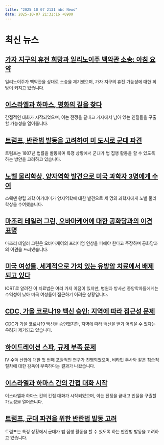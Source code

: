 ```yaml
---
title: "2025 10 07 2131 nbc News"
date: 2025-10-07 21:31:16 +0900
---
```


# 최신 뉴스

## [가자 지구의 휴전 희망과 일리노이주 백악관 소송: 아침 요약](https://www.nbcnews.com/news/us-news/hope-ceasefire-gaza-illinois-lawsuit-white-house-morning-rundown-rcna236074)  
일리노이주가 백악관을 상대로 소송을 제기했으며, 가자 지구의 휴전 가능성에 대한 희망이 커지고 있습니다.  

## [이스라엘과 하마스, 평화의 길을 찾다](https://www.nbcnews.com/world/middle-east/live-blog/hamas-attack-anniversary-israel-war-gaza-conflict-live-updates-rcna235225)  
간접적인 대화가 시작되었으며, 이는 전쟁을 끝내고 가자에서 남아 있는 인질들을 구출할 가능성을 열어줍니다.  

## [트럼프, 반란법 발동을 고려하여 미 도시로 군대 파견](https://www.nbcnews.com/politics/donald-trump/trump-floats-invoking-insurrection-act-rcna236030)  
트럼프는 1807년 법률을 발동하여 특정 상황에서 군대가 법 집행 활동을 할 수 있도록 하는 방안을 고려하고 있습니다.  

## [노벨 물리학상, 양자역학 발견으로 미국 과학자 3명에게 수여](https://www.nbcnews.com/world/europe/nobel-physics-prize-quantum-mechanics-rcna236082)  
스웨덴 왕립 과학 아카데미가 양자역학에 대한 발견으로 세 명의 과학자에게 노벨 물리학상을 수여했습니다.  

## [마조리 테일러 그린, 오바마케어에 대한 공화당과의 이견 표명](https://www.nbcnews.com/politics/congress/marjorie-taylor-greene-gop-obamacare-premium-hikes-rcna236068)  
마조리 테일러 그린은 오바마케어의 프리미엄 인상을 피해야 한다고 주장하며 공화당과의 이견을 드러냈습니다.  

## [미국 여성들, 세계적으로 가치 있는 유방암 치료에서 배제되고 있다](https://www.nbcnews.com/news/us-news/us-women-are-increasingly-shut-breast-cancer-treatment-valued-world-rcna229395)  
IORT로 알려진 이 치료법은 여러 가지 이점이 있지만, 병원과 방사선 종양학자들에게는 수익성이 낮아 미국 여성들이 접근하기 어려운 상황입니다.  

## [CDC, 가을 코로나19 백신 승인: 지역에 따라 접근성 문제](https://www.nbcnews.com/health/health-news/cdc-signs-fall-covid-shots-may-not-easy-get-one-depending-live-rcna233418)  
CDC가 가을 코로나19 백신을 승인했지만, 지역에 따라 백신을 받기 어려울 수 있다는 우려가 제기되고 있습니다.  

## [하이드레이션 스파, 규제 부족 문제](https://www.nbcnews.com/health/health-news/hydration-spa-unregulated-study-iv-drip-vitamins-detox-rcna235854)  
IV 수액 산업에 대한 첫 번째 포괄적인 연구가 진행되었으며, 비타민 주사와 같은 침습적 절차에 대한 감독이 부족하다는 결과가 나왔습니다.  

## [이스라엘과 하마스 간의 간접 대화 시작](https://www.nbcnews.com/world/middle-east/live-blog/hamas-attack-anniversary-israel-war-gaza-conflict-live-updates-rcna235225)  
이스라엘과 하마스 간의 간접 대화가 시작되었으며, 이는 전쟁을 끝내고 인질을 구출할 가능성을 열어줍니다.  

## [트럼프, 군대 파견을 위한 반란법 발동 고려](https://www.nbcnews.com/politics/donald-trump/trump-floats-invoking-insurrection-act-rcna236030)  
트럼프는 특정 상황에서 군대가 법 집행 활동을 할 수 있도록 하는 반란법 발동을 고려하고 있습니다.